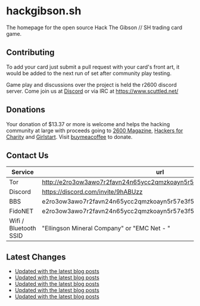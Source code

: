 # hackgibson.sh
The homepage for the open source Hack The Gibson // SH trading card game.


## Contributing

To add your card just submit a pull request with your card's front art, it would be added to the next run of set after community play testing.

Game play and discussions over the project is held the r2600 discord server. Come join us at [Discord](https://discord.com/invite/9hABUzz) or via IRC at https://www.scuttled.net/


## Donations

Your donation of $13.37 or more is welcome and helps the hacking community at large with proceeds going to [2600 Magazine](https://2600.com/), [Hackers for Charity](https://hackersforcharity.org) and [Girlstart](https://girlstart.org).  Visit [buymeacoffee](https://www.buymeacoffee.com/hackgibson.sh) to donate.


## Contact Us

Service | url
-|-
Tor | http://e2ro3ow3awo7r2favn24n65ycc2qmzkoayn5r57e3f56nvjwdcgg32ad.onion
Discord | https://discord.com/invite/9hABUzz
BBS | e2ro3ow3awo7r2favn24n65ycc2qmzkoayn5r57e3f56nvjwdcgg32ad.onion:23
FidoNET | e2ro3ow3awo7r2favn24n65ycc2qmzkoayn5r57e3f56nvjwdcgg32ad.onion:24554
Wifi / Bluetooth SSID | "Ellingson Mineral Company" or "EMC Net - <fidonet address>"

## Latest Changes
<!-- BLOG-POST-LIST:START -->
- [Updated with the latest blog posts](https://github.com/DFW2600/hackgibson.sh/commit/ef8b18d1e4fbc97421a2165ff0fadcfcd40f7e4a)
- [Updated with the latest blog posts](https://github.com/DFW2600/hackgibson.sh/commit/e6291f291629ae3fe4ca6a5f5460f2427f8c0733)
- [Updated with the latest blog posts](https://github.com/DFW2600/hackgibson.sh/commit/8fdbde433a0734918b8b34cb2e78b7b797286333)
- [Updated with the latest blog posts](https://github.com/DFW2600/hackgibson.sh/commit/b2493ea1434fb07f9db1aad136689bdd7a410204)
- [Updated with the latest blog posts](https://github.com/DFW2600/hackgibson.sh/commit/980dd9d40cabf089734144d6b88e9803e4da454c)
<!-- BLOG-POST-LIST:END -->
